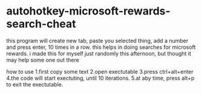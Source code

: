# autohotkey-microsoft-rewards-search-cheat
this program will create new tab, paste you selected thing, add a number and press enter, 10 times in a row. this helps in doing searches for microsoft rewards. i made this for myself just randomly this afternoon, but thought it may help some one out there

how to use
1.first copy some text
2.open exectutable
3.press ctrl+alt+enter
4.the code will start exectuting, until 10 iterations.
5.at aby time, press alt+p to exit the exectutable.
